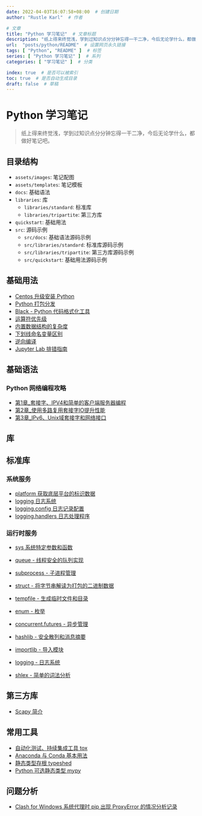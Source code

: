 ```yaml
---
date: 2022-04-03T16:07:58+08:00  # 创建日期
author: "Rustle Karl"  # 作者

# 文章
title: "Python 学习笔记"  # 文章标题
description: "纸上得来终觉浅，学到过知识点分分钟忘得一干二净，今后无论学什么，都做好笔记吧。"
url:  "posts/python/README"  # 设置网页永久链接
tags: [ "Python", "README" ]  # 标签
series: [ "Python 学习笔记" ]  # 系列
categories: [ "学习笔记" ]  # 分类

index: true  # 是否可以被索引
toc: true  # 是否自动生成目录
draft: false  # 草稿
---
```


# Python 学习笔记

> 纸上得来终觉浅，学到过知识点分分钟忘得一干二净，今后无论学什么，都做好笔记吧。

## 目录结构

- `assets/images`: 笔记配图
- `assets/templates`: 笔记模板
- `docs`: 基础语法
- `libraries`: 库
  - `libraries/standard`: 标准库
  - `libraries/tripartite`: 第三方库
- `quickstart`: 基础用法
- `src`: 源码示例
  - `src/docs`: 基础语法源码示例
  - `src/libraries/standard`: 标准库源码示例
  - `src/libraries/tripartite`: 第三方库源码示例
  - `src/quickstart`: 基础用法源码示例

## 基础用法

- [Centos 升级安装 Python](quickstart/install/centos.md)
- [Python 打包分发](quickstart/dist.md)
- [Black - Python 代码格式化工具](docs/others/black.md)
- [运算符优先级](docs/others/priority.md)
- [内置数据结构的复杂度](docs/others/complexity.md)
- [下划线命名变量区别](docs/others/variable.md)
- [逆向编译](docs/others/decompile.md)
- [Jupyter Lab 排错指南](docs/others/jupyterlab.md)

## 基础语法

### Python 网络编程攻略

- [第1章_套接字、IPV4和简单的客户端服务器编程](docs/Python网络编程攻略/第1章_套接字、IPV4和简单的客户端服务器编程.md)
- [第2章_使用多路复用套接字IO提升性能](docs/Python网络编程攻略/第2章_使用多路复用套接字IO提升性能.md)
- [第3章_IPv6、Unix域套接字和网络接口](docs/Python网络编程攻略/第3章_IPv6、Unix域套接字和网络接口.md)

## 库

## 标准库

### 系统服务

- [platform 获取底层平台的标识数据](libraries/standard/os/platform.md)
- [logging 日志系统](libraries/standard/os/logging.md)
- [logging.config 日志记录配置](libraries/standard/os/logging.config.md)
- [logging.handlers 日志处理程序](libraries/standard/os/logging.handlers.md)

### 运行时服务

- [sys 系统特定参数和函数](libraries/standard/runtime/sys.md)

- [queue - 线程安全的队列实现](libraries/standard/queue.md)
- [subprocess - 子进程管理](libraries/standard/subprocess.md)
- [struct - 将字节串解读为打包的二进制数据](libraries/standard/struct.md)
- [tempfile - 生成临时文件和目录](libraries/standard/tempfile.md)
- [enum - 枚举](libraries/standard/enum.md)
- [concurrent.futures - 异步管理](libraries/standard/concurrent_futures.md)
- [hashlib - 安全散列和消息摘要](libraries/standard/hashlib.md)
- [importlib - 导入模块](libraries/standard/importlib.md)
- [logging - 日志系统](libraries/standard/logging.md)
- [shlex - 简单的词法分析](libraries/standard/shlex.md)

## 第三方库

- [Scapy 简介](libraries/tripartite/scapy/README.md) 

## 常用工具

- [自动化测试、持续集成工具 tox](tools/tox.md)
- [Anaconda 与 Conda 基本用法](tools/conda.md)
- [静态类型存根 typeshed](tools/typeshed.md)
- [Python 可选静态类型 mypy](tools/mypy.md)

## 问题分析

- [Clash for Windows 系统代理时 pip 出现 ProxyError 的情况分析记录](issues/network/proxy/pip.md)
